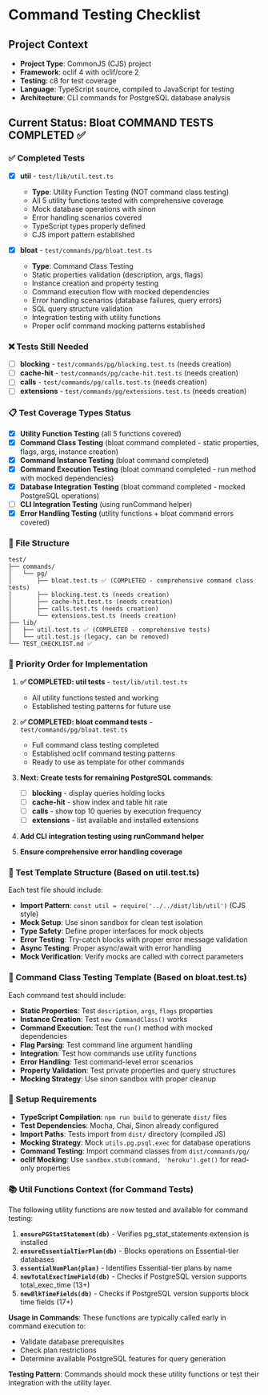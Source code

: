 # Command Testing Checklist

## Project Context
- **Project Type**: CommonJS (CJS) project
- **Framework**: oclif 4 with oclif/core 2
- **Testing**: c8 for test coverage
- **Language**: TypeScript source, compiled to JavaScript for testing
- **Architecture**: CLI commands for PostgreSQL database analysis

## Current Status: Bloat COMMAND TESTS COMPLETED ✅

### ✅ Completed Tests
- [x] **util** - `test/lib/util.test.ts`
  - **Type**: Utility Function Testing (NOT command class testing)
  - All 5 utility functions tested with comprehensive coverage
  - Mock database operations with sinon
  - Error handling scenarios covered
  - TypeScript types properly defined
  - CJS import pattern established

- [x] **bloat** - `test/commands/pg/bloat.test.ts`
  - **Type**: Command Class Testing
  - Static properties validation (description, args, flags)
  - Instance creation and property testing
  - Command execution flow with mocked dependencies
  - Error handling scenarios (database failures, query errors)
  - SQL query structure validation
  - Integration testing with utility functions
  - Proper oclif command mocking patterns established

### ❌ Tests Still Needed
- [ ] **blocking** - `test/commands/pg/blocking.test.ts` (needs creation)
- [ ] **cache-hit** - `test/commands/pg/cache-hit.test.ts` (needs creation)
- [ ] **calls** - `test/commands/pg/calls.test.ts` (needs creation)
- [ ] **extensions** - `test/commands/pg/extensions.test.ts` (needs creation)

### 📋 Test Coverage Types Status
- [x] **Utility Function Testing** (all 5 functions covered)
- [x] **Command Class Testing** (bloat command completed - static properties, flags, args, instance creation)
- [x] **Command Instance Testing** (bloat command completed)
- [x] **Command Execution Testing** (bloat command completed - run method with mocked dependencies)
- [x] **Database Integration Testing** (bloat command completed - mocked PostgreSQL operations)
- [ ] **CLI Integration Testing** (using runCommand helper)
- [x] **Error Handling Testing** (utility functions + bloat command errors covered)

### 📁 File Structure
```
test/
├── commands/
│   └── pg/
│       ├── bloat.test.ts ✅ (COMPLETED - comprehensive command class tests)
│       ├── blocking.test.ts (needs creation)
│       ├── cache-hit.test.ts (needs creation)
│       ├── calls.test.ts (needs creation)
│       └── extensions.test.ts (needs creation)
├── lib/
│   ├── util.test.ts ✅ (COMPLETED - comprehensive tests)
│   └── util.test.js (legacy, can be removed)
└── TEST_CHECKLIST.md ✅
```

### 🎯 Priority Order for Implementation
1. **✅ COMPLETED: util tests** - `test/lib/util.test.ts`
   - All utility functions tested and working
   - Established testing patterns for future use

2. **✅ COMPLETED: bloat command tests** - `test/commands/pg/bloat.test.ts`
   - Full command class testing completed
   - Established oclif command testing patterns
   - Ready to use as template for other commands

3. **Next: Create tests for remaining PostgreSQL commands**:
   - [ ] **blocking** - display queries holding locks
   - [ ] **cache-hit** - show index and table hit rate
   - [ ] **calls** - show top 10 queries by execution frequency
   - [ ] **extensions** - list available and installed extensions

4. **Add CLI integration testing using runCommand helper**
5. **Ensure comprehensive error handling coverage**

### 📝 Test Template Structure (Based on util.test.ts)
Each test file should include:
- **Import Pattern**: `const util = require('../../dist/lib/util')` (CJS style)
- **Mock Setup**: Use sinon sandbox for clean test isolation
- **Type Safety**: Define proper interfaces for mock objects
- **Error Testing**: Try-catch blocks with proper error message validation
- **Async Testing**: Proper async/await with error handling
- **Mock Verification**: Verify mocks are called with correct parameters

### 📝 Command Class Testing Template (Based on bloat.test.ts)
Each command test should include:
- **Static Properties**: Test `description`, `args`, `flags` properties
- **Instance Creation**: Test `new CommandClass()` works
- **Command Execution**: Test the `run()` method with mocked dependencies
- **Flag Parsing**: Test command line argument handling
- **Integration**: Test how commands use utility functions
- **Error Handling**: Test command-level error scenarios
- **Property Validation**: Test private properties and query structures
- **Mocking Strategy**: Use sinon sandbox with proper cleanup

### 🔧 Setup Requirements
- **TypeScript Compilation**: `npm run build` to generate `dist/` files
- **Test Dependencies**: Mocha, Chai, Sinon already configured
- **Import Paths**: Tests import from `dist/` directory (compiled JS)
- **Mocking Strategy**: Mock `utils.pg.psql.exec` for database operations
- **Command Testing**: Import command classes from `dist/commands/pg/`
- **oclif Mocking**: Use `sandbox.stub(command, 'heroku').get()` for read-only properties

### 📚 Util Functions Context (for Command Tests)
The following utility functions are now tested and available for command testing:

1. **`ensurePGStatStatement(db)`** - Verifies pg_stat_statements extension is installed
2. **`ensureEssentialTierPlan(db)`** - Blocks operations on Essential-tier databases
3. **`essentialNumPlan(plan)`** - Identifies Essential-tier plans by name
4. **`newTotalExecTimeField(db)`** - Checks if PostgreSQL version supports total_exec_time (13+)
5. **`newBlkTimeFields(db)`** - Checks if PostgreSQL version supports block time fields (17+)

**Usage in Commands**: These functions are typically called early in command execution to:
- Validate database prerequisites
- Check plan restrictions
- Determine available PostgreSQL features for query generation

**Testing Pattern**: Commands should mock these utility functions or test their integration with the utility layer.
